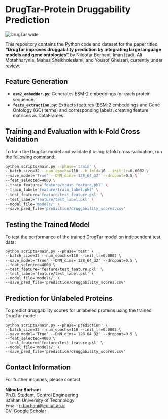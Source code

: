# DrugTar-Protein Druggability Prediction
![DrugTar wide](https://github.com/user-attachments/assets/919309a3-2664-408a-9c95-10c1ce74b650)


This repository contains the Python code and dataset for the paper titled **“DrugTar improves druggability prediction by integrating large language models and gene ontologies”** by Niloofar Borhani, Iman Izadi, Ali Motahharynia, Mahsa Sheikholeslami, and Yousof Gheisari, currently under review.

## Feature Generation
- **`esm2_embedder.py`**: Generates ESM-2 embeddings for each protein sequence.
- **`feats_extraction.py`**: Extracts features (ESM-2 embeddings and Gene Ontology (GO) terms) and corresponding labels, creating feature matrices as DataFrames.

## Training and Evaluation with k-Fold Cross Validation
To train the DrugTar model and validate it using k-fold cross-validation, run the following command:

```bash
python scripts/main.py --phase='train' \
--batch_size=32 --num_epochs=110 --k_fold=10 --init_lr=0.0002 \
--save_model='True' --DNN_dims='128_64_32' --dropout=0.5 \
--feat_selected=4000 \
--train_feature='feature/train_feature.pkl' \
--train_label='feature/train_label.pkl' \
--test_feature='feature/test_feature.pkl' \
--test_label='feature/test_label.pkl' \
--model_file='models/' \
--save_pred_file='prediction/druggability_scores.csv'
```



## Testing the Trained Model
To test the performance of the trained DrugTar model on independent test data:
```
python scripts/main.py --phase='test' \
--batch_size=32 --num_epochs=110 --init_lr=0.0002 \
--save_model='True' --DNN_dims='128_64_32' --dropout=0.5 \
--feat_selected=4000 \
--test_feature='feature/test_feature.pkl' \
--test_label='feature/test_label.pkl' \
--model_file='models/' \
--save_pred_file='prediction/druggability_scores.csv'
```

## Prediction for Unlabeled Proteins
To predict druggability scores for unlabeled proteins using the trained DrugTar model:
```
python scripts/main.py --phase='prediction' \
--batch_size=32 --num_epochs=110 --init_lr=0.0002 \
--save_model='True' --DNN_dims='128_64_32' --dropout=0.5 \
--feat_selected=4000 \
--test_feature='feature/test_feature.pkl' \
--model_file='models/' \
--save_pred_file='prediction/druggability_scores.csv'
```

## Contact Information
For further inquiries, please contact.

**Niloofar Borhani**  
Ph.D. Student, Control Engineering  
Isfahan University of Technology  
Email: [n.borhani@ec.iut.ac.ir](mailto:n.borhani@ec.iut.ac.ir)  
CV: [Google Scholar](https://scholar.google.com/citations?user=SSD_k8MAAAAJ&hl=en)
